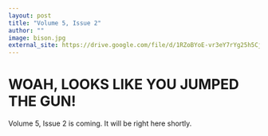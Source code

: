 ```yaml
---
layout: post
title: "Volume 5, Issue 2"
author: ""
image: bison.jpg
external_site: https://drive.google.com/file/d/1RZoBYoE-vr3eY7rYg25h5CjWLQoP6Ytr/view?usp=sharing
---
```


# WOAH, LOOKS LIKE YOU JUMPED THE GUN!

Volume 5, Issue 2 is coming. It will be right here shortly.
